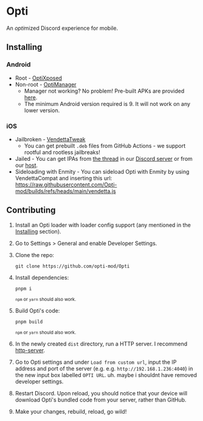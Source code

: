 # Opti
An *opti*mized Discord experience for mobile.

## Installing

### Android
* Root - [OptiXposed](https://github.com/opti-mod/OptiXposed/releases/latest)
* Non-root - [OptiManager](https://github.com/opti-mod/OptiManager/releases/latest)
    - Manager not working? No problem! Pre-built APKs are provided [here](https://discord.k6.tf/).
    - The minimum Android version required is 9. It will not work on any lower version.

### iOS
* Jailbroken - [VendettaTweak](https://github.com/vendetta-mod/VendettaTweak)
    - You can get prebuilt `.deb` files from GitHub Actions - we support rootful and rootless jailbreaks!
* Jailed - You can get IPAs from [the thread](https://discord.com/channels/1015931589865246730/1087295482667208766) in our [Discord server](https://discord.gg/n9QQ4XhhJP) or from our [host](https://discord.k6.tf/ios/).
* Sideloading with Enmity - You can sideload Opti with Enmity by using VendettaCompat and inserting this url: https://raw.githubusercontent.com/Opti-mod/builds/refs/heads/main/vendetta.js

## Contributing
1. Install an Opti loader with loader config support (any mentioned in the [Installing](#installing) section).

2. Go to Settings > General and enable Developer Settings.

3. Clone the repo:
    ```
    git clone https://github.com/opti-mod/Opti
    ```

4. Install dependencies:
    ```
    pnpm i
    ```
    <sup>`npm` or `yarn` should also work.</sup>

5. Build Opti's code:
    ```
    pnpm build
    ```
    <sup>`npm` or `yarn` should also work.</sup>

6. In the newly created `dist` directory, run a HTTP server. I recommend [http-server](https://www.npmjs.com/package/http-server).

7. Go to Opti settings and under `Load from custom url`, input the IP address and port of the server (e.g.  e.g. `http://192.168.1.236:4040`) in the new input box labelled `OPTI URL`. uh. maybe i shouldnt have removed developer settings.

8. Restart Discord. Upon reload, you should notice that your device will download Opti's bundled code from your server, rather than GitHub.

9. Make your changes, rebuild, reload, go wild!
